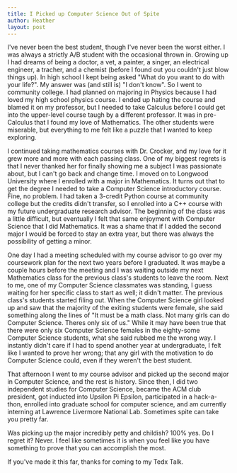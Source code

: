 ```yaml
---
title: I Picked up Computer Science Out of Spite
author: Heather
layout: post
---
```


I've never been the best student, though I've never been the worst either. I was always a strictly A/B student with the occasional thrown in. Growing up I had dreams of being a doctor, a vet, a painter, a singer, an electrical engineer, a tracher, and a chemist (before I found out you couldn't just blow things up). In high school I kept being asked "What do you want to do with your life?". My answer was (and still is) "I don't know". So I went to community college. I had planned on majoring in Physics because I had loved my high school physics course. I ended up hating the course and blamed it on my professor, but I needed to take Calculus before I could get into the upper-level course taugh by a different professor. It was in pre-Calculus that I found my love of Mathematics. The other students were miserable, but everything to me felt like a puzzle that I wanted to keep exploring.

I continued taking mathematics courses with Dr. Crocker, and my love for it grew more and more with each passing class. One of my biggest regrets is that I never thanked her for finally showing me a subject I was passionate about, but I can't go back and change time. I moved on to Longwood University where I enrolled with a major in Mathematics. It turns out that to get the degree I needed to take a Computer Science introductory course. Fine, no problem. I had taken a 3-credit Python course at community college but the credits didn't transfer, so I enrolled into a C++ course with my future undergraduate research advisor. The beginning of the class was a little difficult, but eventually I felt that same enjoyment with Computer Science that I did Mathematics. It was a shame that if I added the second major I would be forced to stay an extra year, but there was always the possibility of getting a minor.

One day I had a meeting scheduled with my course advisor to go over my coursework plan for the next two years before I graduated. It was maybe a couple hours before the meeting and I was waiting outside my next Mathematics class for the previous class's students to leave the room. Next to me, one of my Computer Science classmates was standing, I guess waiting for her specific class to start as well; it didn't matter. The previous class's students started filing out. When the Computer Science girl looked up and saw that the majority of the exiting students were female, she said something along the lines of "It must be a math class. Not many girls can do Computer Science. Theres only six of us." While it may have been true that there were only six Computer Science females in the eighty-some Computer Science students, what she said rubbed me the wrong way. I instantly didn't care if I had to spend another year at undergraduate, I felt like I wanted to prove her wrong; that any girl with the motivation to do Computer Science could, even if they weren't the best student.

That afternoon I went to my course advisor and picked up the second major in Computer Science, and the rest is history. Since then, I did two independent studies for Computer Science, became the ACM club president, got inducted into Upsilon Pi Epsilon, participated in a hack-a-thon, enrolled into graduate school for computer science, and am currently interning at Lawrence Livermore National Lab. Sometimes spite can take you pretty far. 

Was picking up the major incredibly petty and childish? 100% yes. Do I regret it? Never. I feel like sometimes it is when you feel like you have something to prove that you can accomplish the most.

If you've made it this far, thanks for coming to my Tedx Talk.
